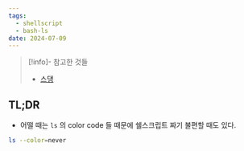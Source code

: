 ```yaml
---
tags:
  - shellscript
  - bash-ls
date: 2024-07-09
---
```

> [!info]- 참고한 것들
> - [스댕](https://unix.stackexchange.com/a/107380)

## TL;DR

- 어떨 때는 `ls` 의 color code 들 때문에 쉘스크립트 짜기 불편할 때도 있다.

```bash
ls --color=never
```
